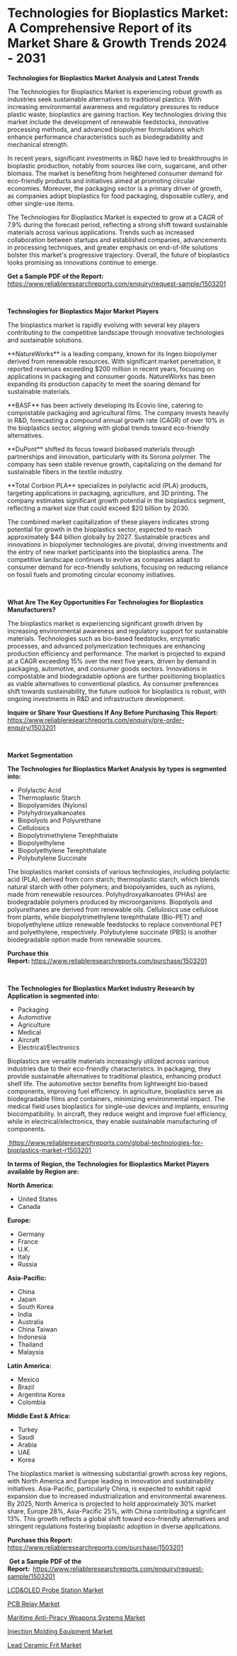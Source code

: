 <p><h1>Technologies for Bioplastics Market: A Comprehensive Report of its Market Share & Growth Trends 2024 - 2031</h1></p><p><strong>Technologies for Bioplastics Market Analysis and Latest Trends</strong></p>
<p><p>The Technologies for Bioplastics Market is experiencing robust growth as industries seek sustainable alternatives to traditional plastics. With increasing environmental awareness and regulatory pressures to reduce plastic waste, bioplastics are gaining traction. Key technologies driving this market include the development of renewable feedstocks, innovative processing methods, and advanced biopolymer formulations which enhance performance characteristics such as biodegradability and mechanical strength.</p><p>In recent years, significant investments in R&D have led to breakthroughs in bioplastic production, notably from sources like corn, sugarcane, and other biomass. The market is benefiting from heightened consumer demand for eco-friendly products and initiatives aimed at promoting circular economies. Moreover, the packaging sector is a primary driver of growth, as companies adopt bioplastics for food packaging, disposable cutlery, and other single-use items.</p><p>The Technologies for Bioplastics Market is expected to grow at a CAGR of 7.9% during the forecast period, reflecting a strong shift toward sustainable materials across various applications. Trends such as increased collaboration between startups and established companies, advancements in processing techniques, and greater emphasis on end-of-life solutions bolster this market's progressive trajectory. Overall, the future of bioplastics looks promising as innovations continue to emerge.</p></p>
<p><strong>Get a Sample PDF of the Report:&nbsp;</strong> <a href="https://www.reliableresearchreports.com/enquiry/request-sample/1503201?utm_campaign=28&utm_medium=2&utm_source=Github&utm_content=ia&utm_term=29102024&utm_id=technologies-for-bioplastics">https://www.reliableresearchreports.com/enquiry/request-sample/1503201</a></p>
<p>&nbsp;</p>
<p><strong>Technologies for Bioplastics Major Market Players</strong></p>
<p><p>The bioplastics market is rapidly evolving with several key players contributing to the competitive landscape through innovative technologies and sustainable solutions. </p><p>**NatureWorks** is a leading company, known for its Ingeo biopolymer derived from renewable resources. With significant market penetration, it reported revenues exceeding $200 million in recent years, focusing on applications in packaging and consumer goods. NatureWorks has been expanding its production capacity to meet the soaring demand for sustainable materials.</p><p>**BASF** has been actively developing its Ecovio line, catering to compostable packaging and agricultural films. The company invests heavily in R&D, forecasting a compound annual growth rate (CAGR) of over 10% in the bioplastics sector, aligning with global trends toward eco-friendly alternatives.</p><p>**DuPont** shifted its focus toward biobased materials through partnerships and innovation, particularly with its Sorona polymer. The company has seen stable revenue growth, capitalizing on the demand for sustainable fibers in the textile industry.</p><p>**Total Corbion PLA** specializes in polylactic acid (PLA) products, targeting applications in packaging, agriculture, and 3D printing. The company estimates significant growth potential in the bioplastics segment, reflecting a market size that could exceed $20 billion by 2030.</p><p>The combined market capitalization of these players indicates strong potential for growth in the bioplastics sector, expected to reach approximately $44 billion globally by 2027. Sustainable practices and innovations in biopolymer technologies are pivotal, driving investments and the entry of new market participants into the bioplastics arena. The competitive landscape continues to evolve as companies adapt to consumer demand for eco-friendly solutions, focusing on reducing reliance on fossil fuels and promoting circular economy initiatives.</p></p>
<p>&nbsp;</p>
<p><strong>What Are The Key Opportunities For Technologies for Bioplastics Manufacturers?</strong></p>
<p><p>The bioplastics market is experiencing significant growth driven by increasing environmental awareness and regulatory support for sustainable materials. Technologies such as bio-based feedstocks, enzymatic processes, and advanced polymerization techniques are enhancing production efficiency and performance. The market is projected to expand at a CAGR exceeding 15% over the next five years, driven by demand in packaging, automotive, and consumer goods sectors. Innovations in compostable and biodegradable options are further positioning bioplastics as viable alternatives to conventional plastics. As consumer preferences shift towards sustainability, the future outlook for bioplastics is robust, with ongoing investments in R&D and infrastructure development.</p></p>
<p><strong>Inquire or Share Your Questions If Any Before Purchasing This Report:</strong> <a href="https://www.reliableresearchreports.com/enquiry/pre-order-enquiry/1503201?utm_campaign=28&utm_medium=2&utm_source=Github&utm_content=ia&utm_term=29102024&utm_id=technologies-for-bioplastics">https://www.reliableresearchreports.com/enquiry/pre-order-enquiry/1503201</a></p>
<p>&nbsp;</p>
<p><strong>Market Segmentation</strong></p>
<p><strong>The Technologies for Bioplastics Market Analysis by types is segmented into:</strong></p>
<p><ul><li>Polylactic Acid</li><li>Thermoplastic Starch</li><li>Biopolyamides (Nylons)</li><li>Polyhydroxyalkanoates</li><li>Biopolyols and Polyurethane</li><li>Cellulosics</li><li>Biopolytrimethylene Terephthalate</li><li>Biopolyethylene</li><li>Biopolyethylene Terephthalate</li><li>Polybutylene Succinate</li></ul></p>
<p><p>The bioplastics market consists of various technologies, including polylactic acid (PLA), derived from corn starch; thermoplastic starch, which blends natural starch with other polymers; and biopolyamides, such as nylons, made from renewable resources. Polyhydroxyalkanoates (PHAs) are biodegradable polymers produced by microorganisms. Biopolyols and polyurethanes are derived from renewable oils. Cellulosics use cellulose from plants, while biopolytrimethylene terephthalate (Bio-PET) and biopolyethylene utilize renewable feedstocks to replace conventional PET and polyethylene, respectively. Polybutylene succinate (PBS) is another biodegradable option made from renewable sources.</p></p>
<p><strong>Purchase this Report:&nbsp;</strong><a href="https://www.reliableresearchreports.com/purchase/1503201?utm_campaign=28&utm_medium=2&utm_source=Github&utm_content=ia&utm_term=29102024&utm_id=technologies-for-bioplastics">https://www.reliableresearchreports.com/purchase/1503201</a></p>
<p>&nbsp;</p>
<p><strong>The Technologies for Bioplastics Market Industry Research by Application is segmented into:</strong></p>
<p><ul><li>Packaging</li><li>Automotive</li><li>Agriculture</li><li>Medical</li><li>Aircraft</li><li>Electrical/Electronics</li></ul></p>
<p><p>Bioplastics are versatile materials increasingly utilized across various industries due to their eco-friendly characteristics. In packaging, they provide sustainable alternatives to traditional plastics, enhancing product shelf life. The automotive sector benefits from lightweight bio-based components, improving fuel efficiency. In agriculture, bioplastics serve as biodegradable films and containers, minimizing environmental impact. The medical field uses bioplastics for single-use devices and implants, ensuring biocompatibility. In aircraft, they reduce weight and improve fuel efficiency, while in electrical/electronics, they enable sustainable manufacturing of components.</p></p>
<p><a href="https://www.reliableresearchreports.com/global-technologies-for-bioplastics-market-r1503201?utm_campaign=28&utm_medium=2&utm_source=Github&utm_content=ia&utm_term=29102024&utm_id=technologies-for-bioplastics">&nbsp;https://www.reliableresearchreports.com/global-technologies-for-bioplastics-market-r1503201</a></p>
<p><strong>In terms of Region, the Technologies for Bioplastics Market Players available by Region are:</strong></p>
<p>
    <p> <strong> North America: </strong>
        <ul>
            <li>United States</li>
            <li>Canada</li>
        </ul>
        </p> 
    <p> <strong> Europe: </strong>
        <ul>
            <li>Germany</li>
            <li>France</li>
            <li>U.K.</li>
            <li>Italy</li>
            <li>Russia</li>
        </ul>
        </p> 
    <p> <strong> Asia-Pacific: </strong>
        <ul>
            <li>China</li>
            <li>Japan</li>
            <li>South Korea</li>
            <li>India</li>
            <li>Australia</li>
            <li>China Taiwan</li>
            <li>Indonesia</li>
            <li>Thailand</li>
            <li>Malaysia</li>
        </ul>
        </p> 
    <p> <strong> Latin America: </strong>
        <ul>
            <li>Mexico</li>
            <li>Brazil</li>
            <li>Argentina Korea</li>
            <li>Colombia</li>
        </ul>
        </p> 
    <p> <strong> Middle East & Africa: </strong>
        <ul>
            <li>Turkey</li>
            <li>Saudi</li>
            <li>Arabia</li>
            <li>UAE</li>
            <li>Korea</li>
        </ul>
    </p>
    </p>
<p><p>The bioplastics market is witnessing substantial growth across key regions, with North America and Europe leading in innovation and sustainability initiatives. Asia-Pacific, particularly China, is expected to exhibit rapid expansion due to increased industrialization and environmental awareness. By 2025, North America is projected to hold approximately 30% market share, Europe 28%, Asia-Pacific 25%, with China contributing a significant 13%. This growth reflects a global shift toward eco-friendly alternatives and stringent regulations fostering bioplastic adoption in diverse applications.</p></p>
<p><strong>Purchase this Report: </strong><a href="https://www.reliableresearchreports.com/purchase/1503201?utm_campaign=28&utm_medium=2&utm_source=Github&utm_content=ia&utm_term=29102024&utm_id=technologies-for-bioplastics">https://www.reliableresearchreports.com/purchase/1503201</a></p>
<p>&nbsp;<strong>Get a Sample PDF of the Report:&nbsp;&nbsp;</strong><a href="https://www.reliableresearchreports.com/enquiry/request-sample/1503201?utm_campaign=28&utm_medium=2&utm_source=Github&utm_content=ia&utm_term=29102024&utm_id=technologies-for-bioplastics">https://www.reliableresearchreports.com/enquiry/request-sample/1503201</a></p>
<p><strong></strong></p>
<p><p><a href="https://issuu.com/reportprime-2/docs/lcdoled-probe-station-market-size-2_0f95f38b778c20?utm_campaign=28&utm_medium=2&utm_source=Github&utm_content=ia&utm_term=29102024&utm_id=technologies-for-bioplastics">LCD&OLED Probe Station Market</a></p><p><a href="https://www.linkedin.com/pulse/pcb-relay-market-size-share-analysis-growth-trends-forecasts-mujfc?utm_campaign=28&utm_medium=2&utm_source=Github&utm_content=ia&utm_term=29102024&utm_id=technologies-for-bioplastics">PCB Relay Market</a></p><p><a href="https://issuu.com/reportprime-2/docs/maritime-anti-piracy-weapons-system_a8233151400605?utm_campaign=28&utm_medium=2&utm_source=Github&utm_content=ia&utm_term=29102024&utm_id=technologies-for-bioplastics">Maritime Anti-Piracy Weapons Systems Market</a></p><p><a href="https://www.linkedin.com/pulse/opportunities-challenges-injection-molding-equipment-market-3xrse?utm_campaign=28&utm_medium=2&utm_source=Github&utm_content=ia&utm_term=29102024&utm_id=technologies-for-bioplastics">Injection Molding Equipment Market</a></p><p><a href="https://github.com/inouyeaowaugh3/Market-Research-Report-List-1/blob/main/lead-ceramic-frit-market.md?utm_campaign=28&utm_medium=2&utm_source=Github&utm_content=ia&utm_term=29102024&utm_id=technologies-for-bioplastics">Lead Ceramic Frit Market</a></p></p>